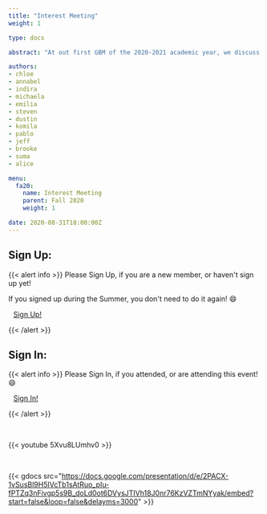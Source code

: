 ```yaml
---
title: "Interest Meeting"
weight: 1

type: docs

abstract: "At out first GBM of the 2020-2021 academic year, we discuss what ACM & ACM-W at UCF is and how we will be operating with the ongoing pandemic. We also discuss what the merger means for the future of the club, introduce leadership for this academic year, and provide details on all of our committees."

authors:
- chloe
- annabel
- indira
- michaela
- emilia
- steven
- dustin
- komila
- pablo
- jeff
- brooke
- suma
- alice

menu:
  fa20:
    name: Interest Meeting
    parent: Fall 2020
    weight: 1

date: 2020-08-31T18:00:00Z
---
```


## Sign Up:

{{< alert info >}}
Please Sign Up, if you are a new member, or haven't sign up yet!

If you signed up during the Summer, you don't need to do it again! :smile:

<a class="btn btn-light btn-lg" href="https://ucfacmw.org/sign-up" role="button">
<i class="fas fa-file-alt" style="padding-right: 10px;"></i>  Sign Up!</a>

{{< /alert >}}

## Sign In:

{{< alert info >}}
Please Sign In, if you attended, or are attending this event! :smile:

<a class="btn btn-light btn-lg" href="https://ucfacmw.org/sign-in" role="button">
<i class="fas fa-file-alt" style="padding-right: 10px;"></i>  Sign In!</a>

{{< /alert >}}

<br>

{{< youtube 5Xvu8LUmhv0 >}}

<br>

{{< gdocs src="https://docs.google.com/presentation/d/e/2PACX-1vSusBl9H5IVcTb1sAtRuo_pIu-fPTZq3nFivgp5s9B_doLd0ot6DVysJTIVh18J0nr76KzVZTmNYyak/embed?start=false&loop=false&delayms=3000" >}}

